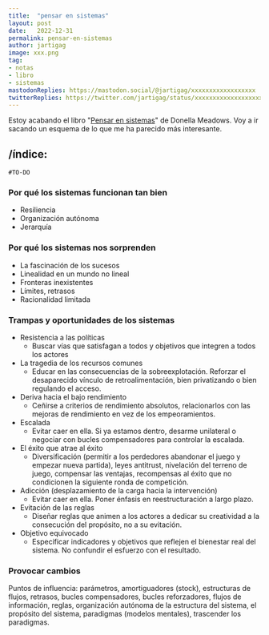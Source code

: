 ```yaml
---
title:  "pensar en sistemas"
layout: post
date:   2022-12-31
permalink: pensar-en-sistemas
author: jartigag
image: xxx.png
tag:
- notas
- libro
- sistemas
mastodonReplies: https://mastodon.social/@jartigag/xxxxxxxxxxxxxxxxxx
twitterReplies: https://twitter.com/jartigag/status/xxxxxxxxxxxxxxxxxxx
---
```


Estoy acabando el libro "[Pensar en sistemas](https://www.chelseagreen.com/product/thinking-in-systems/)" de Donella Meadows.
Voy a ir sacando un esquema de lo que me ha parecido más interesante.

## /índice:

```
#TO-DO
```

### Por qué los sistemas funcionan tan bien

- Resiliencia
- Organización autónoma
- Jerarquía

### Por qué los sistemas nos sorprenden

- La fascinación de los sucesos
- Linealidad en un mundo no lineal
- Fronteras inexistentes
- Límites, retrasos
- Racionalidad limitada

### Trampas y oportunidades de los sistemas

- Resistencia a las políticas
	- Buscar vías que satisfagan a todos y objetivos que integren a todos los actores
- La tragedia de los recursos comunes
	- Educar en las consecuencias de la sobreexplotación. Reforzar el desaparecido vínculo de retroalimentación, bien privatizando o bien regulando el acceso.
- Deriva hacia el bajo rendimiento
	- Ceñirse a criterios de rendimiento absolutos, relacionarlos con las mejoras de rendimiento en vez de los empeoramientos.
- Escalada
	- Evitar caer en ella. Si ya estamos dentro, desarme unilateral o negociar con bucles compensadores para controlar la escalada.
- El éxito que atrae al éxito
	- Diversificación (permitir a los perdedores abandonar el juego y empezar nueva partida), leyes antitrust, nivelación del terreno de juego, compensar las ventajas, recompensas al éxito que no condicionen la siguiente ronda de competición.
- Adicción (desplazamiento de la carga hacia la intervención)
	- Evitar caer en ella. Poner énfasis en reestructuración a largo plazo.
- Evitación de las reglas
	- Diseñar reglas que animen a los actores a dedicar su creatividad a la consecución del propósito, no a su evitación.
- Objetivo equivocado
	- Especificar indicadores y objetivos que reflejen el bienestar real del sistema. No confundir el esfuerzo con el resultado.

### Provocar cambios

Puntos de influencia: parámetros, amortiguadores (stock), estructuras de flujos, retrasos, bucles compensadores, bucles reforzadores, flujos de información, reglas, organización autónoma de la estructura del sistema, el propósito del sistema, paradigmas (modelos mentales), trascender los paradigmas.
